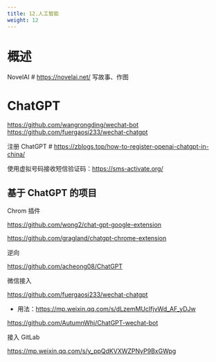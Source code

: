 ```yaml
---
title: 12.人工智能
weight: 12
---
```


# 概述


NovelAI # https://novelai.net/ 写故事、作图

# ChatGPT

<https://github.com/wangrongding/wechat-bot>
<https://github.com/fuergaosi233/wechat-chatgpt>

注册 ChatGPT # https://zblogs.top/how-to-register-openai-chatgpt-in-china/

使用虚拟号码接收短信验证码：https://sms-activate.org/

## 基于 ChatGPT 的项目

Chrom 插件

https://github.com/wong2/chat-gpt-google-extension

https://github.com/gragland/chatgpt-chrome-extension

逆向

https://github.com/acheong08/ChatGPT

微信接入

<https://github.com/fuergaosi233/wechat-chatgpt>

- 用法：<https://mp.weixin.qq.com/s/dLzemMUcIfjvWd_AF_yDJw>

<https://github.com/AutumnWhj/ChatGPT-wechat-bot>

接入 GitLab

<https://mp.weixin.qq.com/s/y_ppQdKVXWZPNyP9BxGWpg>
